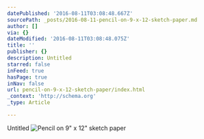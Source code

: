 ```yaml
---
datePublished: '2016-08-11T03:08:48.667Z'
sourcePath: _posts/2016-08-11-pencil-on-9-x-12-sketch-paper.md
author: []
via: {}
dateModified: '2016-08-11T03:08:48.075Z'
title: ''
publisher: {}
description: Untitled
starred: false
inFeed: true
hasPage: true
inNav: false
url: pencil-on-9-x-12-sketch-paper/index.html
_context: 'http://schema.org'
_type: Article

---
```

Untitled
![Pencil on 9" x 12" sketch paper](https://the-grid-user-content.s3-us-west-2.amazonaws.com/4d60f96e-6a84-4ae0-a00c-ae33850966e3.png)